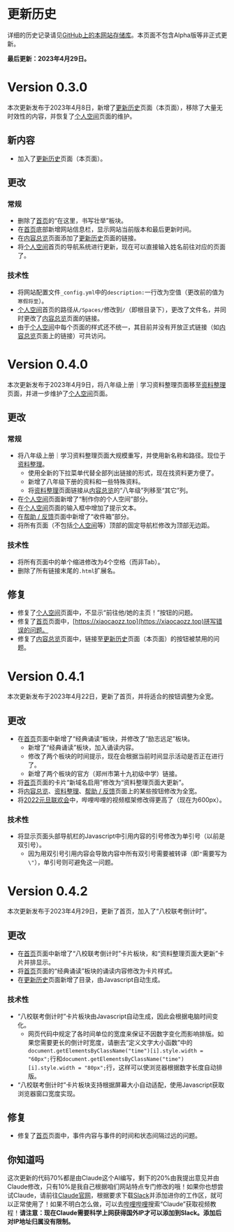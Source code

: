 <meta charset="utf-8" />
<meta name="viewport" content="width=device-width, initial-scale=1" />
<link href="https://cdn.jsdelivr.net/npm/bootstrap@5.1.2/dist/css/bootstrap.min.css" rel="stylesheet" />
<script src="https://cdn.jsdelivr.net/npm/bootstrap@5.1.2/dist/js/bootstrap.bundle.min.js"></script>
<nav class="navbar bg-white navbar-light sticky-top">
    <div class="container-fluid">
        <script src="/header.js" type="text/javascript"></script>
    </div>
</nav>
<link rel="stylesheet" type="text/css" href="style.css" />
<link rel="shortcut icon" href="/favicon.ico" />

<script>
function generateTableOfContents() {
  // 获取div容器和所有h1标题
  var toc = document.getElementById("tableOfContents");
  var headers = document.querySelectorAll("h1");
  
  // 遍历h1标题
  for (var i = 0; i < headers.length; i++) {
    // 创建a链接
    var a = document.createElement("a");
    a.href = "#" + headers[i].id;
    a.innerText = headers[i].innerText;
    
    // 设置锚点 id
    if (!headers[i].id) {
      headers[i].id = "title" + i; 
    } 
    
    // 创建li并追加a链接
    var li = document.createElement("li");
    li.appendChild(a);
    
    // 追加li到目录div
    toc.appendChild(li);
  }
  
  // 再次获取标题元素并更新链接
  var links = toc.querySelectorAll("a");
  headers = document.querySelectorAll("h1");
  for (var i = 0; i < headers.length; i++) {
    links[i].href = "#" + headers[i].id; 
  }  
}

window.onload = generateTableOfContents;
</script>

# 更新历史

详细的历史记录请见[GitHub上的本网站存储库](https://github.com/zz19z-2021-2/zz19z-2021-2.github.io)。本页面不包含Alpha版等非正式更新。

**最后更新：2023年4月29日。**

<div id="tableOfContents"></div>

# Version 0.3.0

本次更新发布于2023年4月8日，新增了[更新历史](/history)页面（本页面），移除了大量无时效性的内容，并恢复了[个人空间](/个人空间)页面的维护。

## 新内容

- 加入了[更新历史](/history)页面（本页面）。

## 更改

### 常规

- 删除了[首页](/index)的“在这里，书写壮举”板块。
- 在[首页](/index)底部新增网站信息栏，显示网站当前版本和最后更新时间。
- 在[内容总览](/overview)页面添加了[更新历史](/history)页面的链接。
- 将[个人空间](/个人空间)首页的导航系统进行更新，现在可以直接输入姓名前往对应的页面了。

### 技术性

- 将网站配置文件`_config.yml`中的`description:`一行改为空值（更改前的值为`寒假将至`）。
- [个人空间](/个人空间)首页的路径从`/Spaces/`修改到`/`（即根目录下），更改了文件名，并同时更改了[内容总览](/overview)页面的链接。
- 由于[个人空间](/个人空间)中每个页面的样式还不统一，其目前并没有开放正式链接（如[内容总览](/overview)页面上的链接）可共访问。

# Version 0.4.0

本次更新发布于2023年4月9日，将八年级上册｜学习资料整理页面移至[资料整理](/资料整理)页面，并进一步维护了[个人空间](/个人空间)页面。

## 更改

### 常规

- 将八年级上册｜学习资料整理页面大规模重写，并使用新名称和路径。现位于[资料整理](/资料整理)。
    - 使用全新的下拉菜单代替全部列出链接的形式，现在找资料更方便了。
    - 新增了八年级下册的资料和一些特殊资料。
    - 将[资料整理](/资料整理)页面链接从[内容总览](/overview)的“八年级”列移至“其它”列。
- 在[个人空间](/个人空间)页面新增了“制作你的个人空间”部分。
- 在[个人空间](/个人空间)页面的输入框中增加了提示文本。
- 在[帮助 / 反馈](/feedback)页面中新增了“收件箱”部分。
- 将所有页面（不包括[个人空间](/个人空间)等）顶部的固定导航栏修改为顶部无边距。

### 技术性

- 将所有页面中的单个缩进修改为4个空格（而非Tab）。
- 删除了所有链接末尾的`.html`扩展名。

## 修复

- 修复了[个人空间](/个人空间)页面中，不显示“前往他/她的主页！”按钮的问题。
- 修复了[首页](/index)页面中，[https://xiaocaozz.top](https://xiaocaozz.top)拼写错误的问题。
- 修复了[内容总览](/overview)页面中，链接至[更新历史](/history)页面（本页面）的按钮被禁用的问题。

# Version 0.4.1

本次更新发布于2023年4月22日，更新了首页，并将适合的按钮调整为全宽。

## 更改

- 在[首页](/index)页面中新增了“经典诵读”板块，并修改了“励志远足”板块。
    - 新增了“经典诵读”板块，加入诵读内容。
    - 修改了两个板块的时间提示，现在会根据当前时间显示活动是否正在进行了。
    - 新增了两个板块的官方（郑州市第十九初级中学）链接。
- 将[首页](/index)页面的卡片“新域名启用”修改为“资料整理页面大更新”。
- 将[内容总览](/overview)、[资料整理](/资料整理)、[帮助 / 反馈](/feedback)页面上的某些按钮修改为全宽。
- 将[2022元旦联欢会](/2022元旦联欢会)中，哔哩哔哩的视频框架修改得更高了（现在为600px）。

### 技术性

- 将显示页面头部导航栏的Javascript中引用内容的引号修改为单引号（以前是双引号）。
    - 因为用双引号引用内容会导致内容中所有双引号需要被转译（即`"`需要写为`\"`），单引号则可避免这一问题。

# Version 0.4.2

本次更新发布于2023年4月29日，更新了首页，加入了“八校联考倒计时”。

## 更改

- 在[首页](/index)页面中新增了“八校联考倒计时”卡片板块，和“资料整理页面大更新”卡片并排显示。
- 将[首页](/index)页面的“经典诵读”板块的诵读内容修改为卡片样式。
- 在[更新历史](/history)页面新增了目录，由Javascript自动生成。

### 技术性

- “八校联考倒计时”卡片板块由Javascript自动生成，因此会根据电脑时间变化。
    - 网页代码中规定了各时间单位的宽度来保证不因数字变化而影响排版。如果您需要更长的倒计时宽度，请删去“定义文字大小函数”中的`document.getElementsByClassName("time")[i].style.width = "60px";`行和`document.getElementsByClassName("time")[i].style.width = "80px";`行，这样可以使浏览器根据数字长度自动排版。
- “八校联考倒计时”卡片板块支持根据屏幕大小自动适配，使用Javascript获取浏览器窗口宽度实现。

## 修复

- 修复了[首页](/index)页面中，事件内容与事件的时间和状态间隔过远的问题。

## 你知道吗

这次更新的代码70%都是由Claude这个AI编写，剩下的20%由我提出意见并由Claude修改，只有10%是我自己根据咱们网站特点专门修改的哦！如果你也想尝试Claude，请前往[Claude官网](https://www.anthropic.com/claude-in-slack)，根据要求下载[Slack](https://slack.com)并添加进你的工作区，就可以正常使用了！如果不明白怎么做，可以去[哔哩哔哩](https://www.bilibili.com)搜索“Claude”获取视频教程！**请注意：现在Claude需要科学上网获得国外IP才可以添加到Slack。添加后对IP地址归属没有限制。**